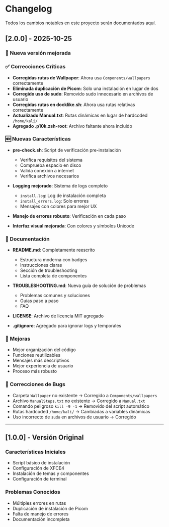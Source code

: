 # Changelog

Todos los cambios notables en este proyecto serán documentados aquí.

## [2.0.0] - 2025-10-25

### 🎉 Nueva versión mejorada

### ✅ Correcciones Críticas
- **Corregidas rutas de Wallpaper**: Ahora usa `Components/wallpapers` correctamente
- **Eliminada duplicación de Picom**: Solo una instalación en lugar de dos
- **Corregido uso de sudo**: Removido sudo innecesario en archivos de usuario
- **Corregidas rutas en docklike.sh**: Ahora usa rutas relativas correctamente
- **Actualizado Manual.txt**: Rutas dinámicas en lugar de hardcoded `/home/kali/`
- **Agregado .p10k.zsh-root**: Archivo faltante ahora incluido

### 🆕 Nuevas Características
- **pre-check.sh**: Script de verificación pre-instalación
  - Verifica requisitos del sistema
  - Comprueba espacio en disco
  - Valida conexión a internet
  - Verifica archivos necesarios
  
- **Logging mejorado**: Sistema de logs completo
  - `install.log`: Log de instalación completa
  - `install_errors.log`: Solo errores
  - Mensajes con colores para mejor UX
  
- **Manejo de errores robusto**: Verificación en cada paso
- **Interfaz visual mejorada**: Con colores y símbolos Unicode

### 📝 Documentación
- **README.md**: Completamente reescrito
  - Estructura moderna con badges
  - Instrucciones claras
  - Sección de troubleshooting
  - Lista completa de componentes
  
- **TROUBLESHOOTING.md**: Nueva guía de solución de problemas
  - Problemas comunes y soluciones
  - Guías paso a paso
  - FAQ
  
- **LICENSE**: Archivo de licencia MIT agregado
- **.gitignore**: Agregado para ignorar logs y temporales

### 🔧 Mejoras
- Mejor organización del código
- Funciones reutilizables
- Mensajes más descriptivos
- Mejor experiencia de usuario
- Proceso más robusto

### 🐛 Correcciones de Bugs
- Carpeta `Wallpaper` no existente → Corregido a `Components/wallpapers`
- Archivo `ManualSteps.txt` no existente → Corregido a `Manual.txt`
- Comando peligroso `kill -9 -1` → Removido del script automático
- Rutas hardcoded `/home/kali/` → Cambiadas a variables dinámicas
- Uso incorrecto de `sudo` en archivos de usuario → Corregido

---

## [1.0.0] - Versión Original

### Características Iniciales
- Script básico de instalación
- Configuración de XFCE4
- Instalación de temas y componentes
- Configuración de terminal

### Problemas Conocidos
- Múltiples errores en rutas
- Duplicación de instalación de Picom
- Falta de manejo de errores
- Documentación incompleta
